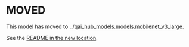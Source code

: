 
# MOVED
This model has moved to [../qai_hub_models.models.mobilenet_v3_large](../mobilenet_v3_large).

See the [README in the new location](../mobilenet_v3_large/README.md).
